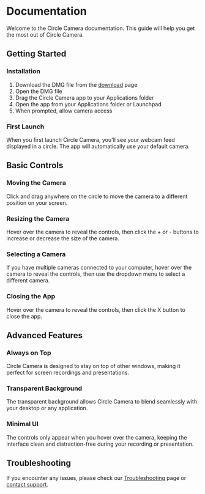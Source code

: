 # Documentation

Welcome to the Circle Camera documentation. This guide will help you get the most out of Circle Camera.

## Getting Started

### Installation

1. Download the DMG file from the [download](/download) page
2. Open the DMG file
3. Drag the Circle Camera app to your Applications folder
4. Open the app from your Applications folder or Launchpad
5. When prompted, allow camera access

### First Launch

When you first launch Circle Camera, you'll see your webcam feed displayed in a circle. The app will automatically use your default camera.

## Basic Controls

### Moving the Camera

Click and drag anywhere on the circle to move the camera to a different position on your screen.

### Resizing the Camera

Hover over the camera to reveal the controls, then click the + or - buttons to increase or decrease the size of the camera.

### Selecting a Camera

If you have multiple cameras connected to your computer, hover over the camera to reveal the controls, then use the dropdown menu to select a different camera.

### Closing the App

Hover over the camera to reveal the controls, then click the X button to close the app.

## Advanced Features

### Always on Top

Circle Camera is designed to stay on top of other windows, making it perfect for screen recordings and presentations.

### Transparent Background

The transparent background allows Circle Camera to blend seamlessly with your desktop or any application.

### Minimal UI

The controls only appear when you hover over the camera, keeping the interface clean and distraction-free during your recording or presentation.

## Troubleshooting

If you encounter any issues, please check our [Troubleshooting](/troubleshooting) page or [contact support](mailto:support@circlecamera.app).
